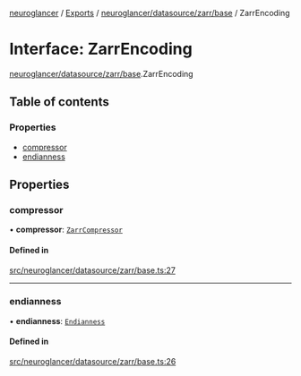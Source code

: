[neuroglancer](../README.md) / [Exports](../modules.md) / [neuroglancer/datasource/zarr/base](../modules/neuroglancer_datasource_zarr_base.md) / ZarrEncoding

# Interface: ZarrEncoding

[neuroglancer/datasource/zarr/base](../modules/neuroglancer_datasource_zarr_base.md).ZarrEncoding

## Table of contents

### Properties

- [compressor](neuroglancer_datasource_zarr_base.ZarrEncoding.md#compressor)
- [endianness](neuroglancer_datasource_zarr_base.ZarrEncoding.md#endianness)

## Properties

### compressor

• **compressor**: [`ZarrCompressor`](../enums/neuroglancer_datasource_zarr_base.ZarrCompressor.md)

#### Defined in

[src/neuroglancer/datasource/zarr/base.ts:27](https://github.com/ActiveBrainAtlas2/neuroglancer/blob/034b457d/src/neuroglancer/datasource/zarr/base.ts#L27)

___

### endianness

• **endianness**: [`Endianness`](../enums/neuroglancer_util_endian.Endianness.md)

#### Defined in

[src/neuroglancer/datasource/zarr/base.ts:26](https://github.com/ActiveBrainAtlas2/neuroglancer/blob/034b457d/src/neuroglancer/datasource/zarr/base.ts#L26)
